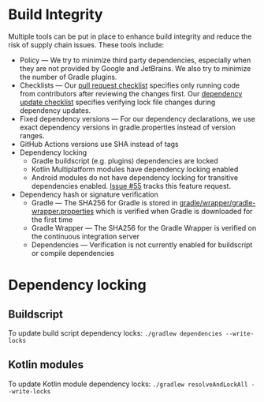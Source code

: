 # Build Integrity
Multiple tools can be put in place to enhance build integrity and reduce the risk of supply chain issues. These tools include:
 * Policy — We try to minimize third party dependencies, especially when they are not provided by Google and JetBrains. We also try to minimize the number of Gradle plugins.
 * Checklists — Our [pull request checklist](../.github/pull_request_template.md) specifies only running code from contributors after reviewing the changes first. Our [dependency update checklist](../.github/ISSUE_TEMPLATE/dependency.md) specifies verifying lock file changes during dependency updates.
 * Fixed dependency versions — For our dependency declarations, we use exact dependency versions in gradle.properties instead of version ranges.
 * GitHub Actions versions use SHA instead of tags
 * Dependency locking
     * Gradle buildscript (e.g. plugins) dependencies are locked
     * Kotlin Multiplatform modules have dependency locking enabled
     * Android modules do not have dependency locking for transitive dependencies enabled. [Issue #55](https://github.com/zcash/secant-android-wallet/issues/55) tracks this feature request.
 * Dependency hash or signature verification
     * Gradle — The SHA256 for Gradle is stored in [gradle/wrapper/gradle-wrapper.properties](../gradle/wrapper/gradle-wrapper.properties) which is verified when Gradle is downloaded for the first time
     * Gradle Wrapper — The SHA256 for the Gradle Wrapper is verified on the continuous integration server
     * Dependencies — Verification is not currently enabled for buildscript or compile dependencies

# Dependency locking
## Buildscript
To update build script dependency locks:
`./gradlew dependencies --write-locks`

## Kotlin modules
To update Kotlin module dependency locks:
`./gradlew resolveAndLockAll --write-locks`
